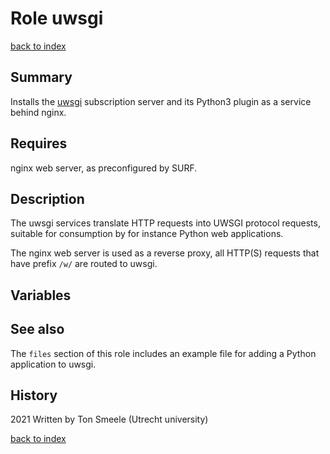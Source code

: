 # Role uwsgi
[back to index](../index.md#Roles)

## Summary
Installs the [uwsgi](https://uwsgi-docs.readthedocs.io/en/latest/) subscription server
and its Python3 plugin as a service behind nginx.

## Requires
nginx web server, as preconfigured by SURF.

## Description
The uwsgi services translate HTTP requests into UWSGI protocol requests, suitable
for consumption by for instance Python web applications.

The nginx web server is used as a reverse proxy, all HTTP(S) requests that have prefix `/w/`
are routed to uwsgi. 

## Variables

## See also
The `files` section of this role includes an example file for adding a Python application
to uwsgi.

## History
2021 Written by Ton Smeele (Utrecht university)



[back to index](../index.md#Roles)
